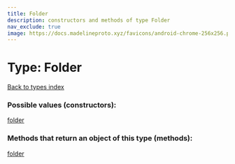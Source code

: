 ```yaml
---
title: Folder
description: constructors and methods of type Folder
nav_exclude: true
image: https://docs.madelineproto.xyz/favicons/android-chrome-256x256.png
---
```

# Type: Folder
[Back to types index](index.html)



### Possible values (constructors):

[folder](/API_docs/constructors/folder.html)  



### Methods that return an object of this type (methods):



[folder](/API_docs/constructors/folder.html)  

